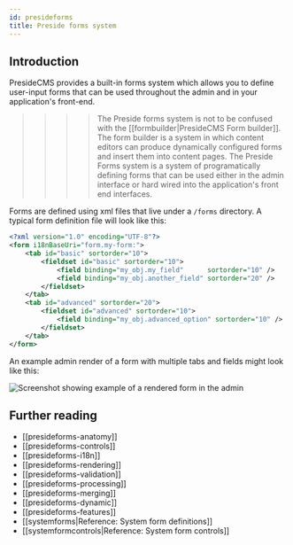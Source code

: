 ```yaml
---
id: presideforms
title: Preside forms system
---
```


## Introduction

PresideCMS provides a built-in forms system which allows you to define user-input forms that can be used throughout the admin and in your application's front-end. 

>>>> The Preside forms system is not to be confused with the [[formbuilder|PresideCMS Form builder]]. The form builder is a system in which content editors can produce dynamically configured forms and insert them into content pages. The Preside Forms system is a system of programatically defining forms that can be used either in the admin interface or hard wired into the application's front end interfaces.

Forms are defined using xml files that live under a `/forms` directory. A typical form definition file will look like this:

```xml
<?xml version="1.0" encoding="UTF-8"?>
<form i18nBaseUri="form.my-form:">
    <tab id="basic" sortorder="10">
        <fieldset id="basic" sortorder="10">
            <field binding="my_obj.my_field"      sortorder="10" />
            <field binding="my_obj.another_field" sortorder="20" />
        </fieldset>
    </tab>
    <tab id="advanced" sortorder="20">
        <fieldset id="advanced" sortorder="10">
            <field binding="my_obj.advanced_option" sortorder="10" />
        </fieldset>
    </tab>
</form>
```

An example admin render of a form with multiple tabs and fields might look like this:

![Screenshot showing example of a rendered form in the admin](images/screenshots/formExample.png)


## Further reading

* [[presideforms-anatomy]]
* [[presideforms-controls]]
* [[presideforms-i18n]]
* [[presideforms-rendering]]
* [[presideforms-validation]]
* [[presideforms-processing]]
* [[presideforms-merging]]
* [[presideforms-dynamic]]
* [[presideforms-features]]
* [[systemforms|Reference: System form definitions]]
* [[systemformcontrols|Reference: System form controls]]





